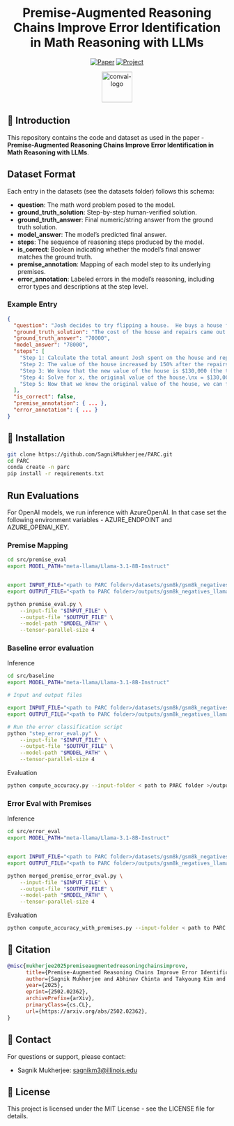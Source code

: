 

<div align="center">
  
# Premise-Augmented Reasoning Chains Improve Error Identification in Math Reasoning with LLMs


[![Paper](https://img.shields.io/badge/Paper-arXiv-red)](https://arxiv.org/abs/2502.02362)
[![Project](https://img.shields.io/badge/Project-Page-black)](https://abhinavchinta.com/parc/)


<img width="70" height="70" alt="convai-logo" src="https://github.com/user-attachments/assets/eb6c2abc-0144-4079-b94e-93ebd8018b6a" style="vertical-align: middle;" /> 
</div>



## 📝 Introduction

This repository contains the code and dataset as used in the paper - **Premise-Augmented Reasoning Chains Improve Error Identification in Math Reasoning with LLMs**.

## Dataset Format

Each entry in the datasets (see the datasets folder) follows this schema:

- **question**: The math word problem posed to the model.  
- **ground_truth_solution**: Step-by-step human-verified solution.  
- **ground_truth_answer**: Final numeric/string answer from the ground truth solution.  
- **model_answer**: The model’s predicted final answer.  
- **steps**: The sequence of reasoning steps produced by the model.  
- **is_correct**: Boolean indicating whether the model’s final answer matches the ground truth.  
- **premise_annotation**: Mapping of each model step to its underlying premises.  
- **error_annotation**: Labeled errors in the model’s reasoning, including error types and descriptions at the step level.  

### Example Entry

```json
{
  "question": "Josh decides to try flipping a house.  He buys a house for $80,000 and then puts in $50,000 in repairs.  This increased the value of the house by 150%.  How much profit did he make?",
  "ground_truth_solution": "The cost of the house and repairs came out to 80,000+50,000=$<<80000+50000=130000>>130,000\nHe increased the value of the house by 80,000*1.5=<<80000*1.5=120000>>120,000\nSo the new value of the house is 120,000+80,000=$<<120000+80000=200000>>200,000\nSo he made a profit of 200,000-130,000=$<<200000-130000=70000>>70,000\n#### 70000",
  "ground_truth_answer": "70000",
  "model_answer": "78000",
  "steps": [
    "Step 1: Calculate the total amount Josh spent on the house and repairs.\nTotal amount spent = Cost of the house + Cost of repairs\nTotal amount spent = $80,000 + $50,000\nTotal amount spent = $130,000",
    "Step 2: The value of the house increased by 150% after the repairs. This means the new value of the house is 250% of the original value (100% + 150% increase).\nLet's denote the original value of the house as x. Then, the new value of the house is 2.5x (since 250% is the same as 2.5 times the original value).",
    "Step 3: We know that the new value of the house is $130,000 (the total amount spent on the house and repairs). We can set up an equation to represent this:\n2.5x = $130,000",
    "Step 4: Solve for x, the original value of the house.\nx = $130,000 / 2.5\nx = $52,000",
    "Step 5: Now that we know the original value of the house, we can find the profit Josh made.\nProfit = New value of the house - Original value of the house\nProfit = $130,000 - $52,000\nProfit = $78,000\n\nTherefore, Josh made a profit of $78,000."
  ],
  "is_correct": false,
  "premise_annotation": { ... },
  "error_annotation": { ... }
}
```

## 🔧 Installation
```bash
git clone https://github.com/SagnikMukherjee/PARC.git
cd PARC
conda create -n parc
pip install -r requirements.txt
```

## Run Evaluations
For OpenAI models, we run inference with AzureOpenAI. In that case set the following environment variables - AZURE_ENDPOINT and AZURE_OPENAI_KEY. 
### Premise Mapping

```bash
cd src/premise_eval
export MODEL_PATH="meta-llama/Llama-3.1-8B-Instruct"


export INPUT_FILE="<path to PARC folder>/datasets/gsm8k/gsm8k_negatives.json"
export OUTPUT_FILE="<path to PARC folder>/outputs/gsm8k_negatives_llama8b.json"

python premise_eval.py \
    --input-file "$INPUT_FILE" \
    --output-file "$OUTPUT_FILE" \
    --model-path "$MODEL_PATH" \
    --tensor-parallel-size 4
```

### Baseline error evaluation
Inference
```bash
cd src/baseline
export MODEL_PATH="meta-llama/Llama-3.1-8B-Instruct"

# Input and output files

export INPUT_FILE="<path to PARC folder>/datasets/gsm8k/gsm8k_negatives.json"
export OUTPUT_FILE="<path to PARC folder>/outputs/gsm8k_negatives_llama8b.json"

# Run the error classification script
python "step_error_eval.py" \
    --input-file "$INPUT_FILE" \
    --output-file "$OUTPUT_FILE" \
    --model-path "$MODEL_PATH" \
    --tensor-parallel-size 4
```
Evaluation
```bash
python compute_accuracy.py --input-folder < path to PARC folder >/outputs 
```
### Error Eval with Premises

Inference 
```bash
cd src/error_eval
export MODEL_PATH="meta-llama/Llama-3.1-8B-Instruct"


export INPUT_FILE="<path to PARC folder>/datasets/gsm8k/gsm8k_negatives.json"
export OUTPUT_FILE="<path to PARC folder>/outputs/gsm8k_negatives_llama8b.json"

python merged_premise_error_eval.py \
    --input-file "$INPUT_FILE" \
    --output-file "$OUTPUT_FILE" \
    --model-path "$MODEL_PATH" \
    --tensor-parallel-size 4
```
Evaluation
```bash
python compute_accuracy_with_premises.py --input-folder < path to PARC folder >/outputs 
```
## 📄 Citation

```bibtex
@misc{mukherjee2025premiseaugmentedreasoningchainsimprove,
      title={Premise-Augmented Reasoning Chains Improve Error Identification in Math reasoning with LLMs}, 
      author={Sagnik Mukherjee and Abhinav Chinta and Takyoung Kim and Tarun Anoop Sharma and Dilek Hakkani-Tür},
      year={2025},
      eprint={2502.02362},
      archivePrefix={arXiv},
      primaryClass={cs.CL},
      url={https://arxiv.org/abs/2502.02362}, 
}
```

## 📧 Contact

For questions or support, please contact:
- Sagnik Mukherjee: sagnikm3@illinois.edu

## 📜 License

This project is licensed under the MIT License - see the LICENSE file for details.
